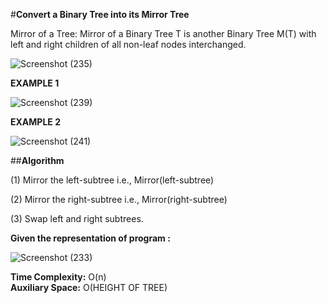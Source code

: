 #**Convert a Binary Tree into its Mirror Tree**

Mirror of a Tree: Mirror of a Binary Tree T is another Binary Tree M(T) with left and right children of all non-leaf nodes interchanged. 

![Screenshot (235)](https://user-images.githubusercontent.com/81473660/157376212-b8ea84cc-0778-4968-bb22-9b1f54a5ea34.png)

**EXAMPLE 1**




![Screenshot (239)](https://user-images.githubusercontent.com/81473660/157790817-35f0fda1-a3eb-4349-849c-7e0f04f292a6.png)

**EXAMPLE 2**




![Screenshot (241)](https://user-images.githubusercontent.com/81473660/157790974-73606599-4f61-460f-8d83-f506c47bfba2.png)



##**Algorithm**

(1) Mirror the left-subtree    i.e., Mirror(left-subtree)

(2) Mirror the right-subtree  i.e., Mirror(right-subtree)

(3)  Swap left and right subtrees.



**Given the representation of program :** 

![Screenshot (233)](https://user-images.githubusercontent.com/81473660/157375594-cc2fbb46-6ee3-4136-a88a-fc4195f0ad76.png)


**Time Complexity:** O(n)  
**Auxiliary Space:** O(HEIGHT OF TREE)
